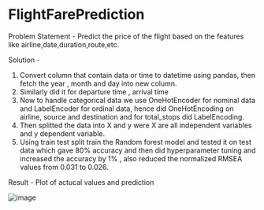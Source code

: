 # FlightFarePrediction
Problem Statement -
Predict the price of the flight based on the features like airline,date,duration,route,etc.

Solution -
1) Convert column that contain data or time to datetime using pandas, then fetch the year , month and day into new column.
2) Similarly did it for departure time , arrival time
3) Now to handle categorical data we use OneHotEncoder for nominal data and LabelEncoder for ordinal data, hence did OneHotEncoding on airline, source and destination and for total_stops did LabelEncoding.
3) Then splitted the data into X and y were X are all independent variables and y dependent variable.
4) Using train test split train the Random forest model and tested it on test data which gave 80% accuracy and then did hyperparameter tuning and increased the accuracy by 1% , also reduced the normalized RMSEA values from 0.031 to 0.026.

Result - Plot of actucal values and prediction

![image](https://user-images.githubusercontent.com/67514632/186098711-7d9d36fd-91c0-4400-be57-0751769016f0.png)

